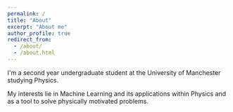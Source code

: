 ```yaml
---
permalink: /
title: "About"
excerpt: "About me"
author_profile: true
redirect_from: 
  - /about/
  - /about.html
---
```


I'm a second year undergraduate student at the University of Manchester studying Physics.  

My interests lie in Machine Learning and its applications within Physics and as a tool to solve physically motivated problems.
